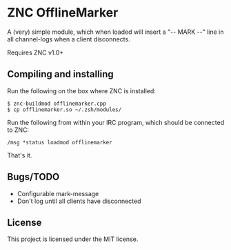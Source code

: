# ZNC OfflineMarker

A (very) simple module, which when loaded will insert a "-- MARK --" line
in all channel-logs when a client disconnects.

Requires ZNC v1.0+

## Compiling and installing

Run the following on the box where ZNC is installed:

	$ znc-buildmod offlinemarker.cpp
	$ cp offlinemarker.so ~/.zsh/modules/

Run the following from within your IRC program, which should be
connected to ZNC:

	/msg *status loadmod offlinemarker

That's it.

## Bugs/TODO

* Configurable mark-message
* Don't log until all clients have disconnected

## License

This project is licensed under the MIT license.
